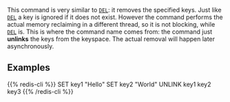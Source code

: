This command is very similar to [`DEL`](/commands/del): it removes the specified keys.
Just like [`DEL`](/commands/del) a key is ignored if it does not exist. However the command
performs the actual memory reclaiming in a different thread, so it is not
blocking, while [`DEL`](/commands/del) is. This is where the command name comes from: the
command just **unlinks** the keys from the keyspace. The actual removal
will happen later asynchronously.

## Examples

{{% redis-cli %}}
SET key1 "Hello"
SET key2 "World"
UNLINK key1 key2 key3
{{% /redis-cli %}}

